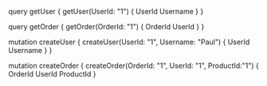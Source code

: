 query getUser {
  getUser(UserId: "1") {
    UserId
    Username
  }
}

query getOrder {
  getOrder(OrderId: "1") {
    OrderId
    UserId
  }
}

mutation createUser {
  createUser(UserId: "1", Username: "Paul") {
    UserId
    Username
  }
}

mutation createOrder {
  createOrder(OrderId: "1", UserId: "1", ProductId:"1") {
    OrderId
    UserId
    ProductId
}
